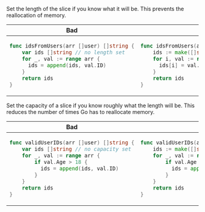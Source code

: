 Set the length of the slice if you know what it will be. This prevents the reallocation of memory.

<table>
<thead><tr><th>Bad</th><th>Good</th></tr></thead>
<tbody>
<tr><td>

```go
func idsFromUsers(arr []user) []string {
    var ids []string // no length set
    for _, val := range arr {
      ids = append(ids, val.ID)
    }
    return ids
}
```

</td><td>

```go
func idsFromUsers(arr []user) []string {
    ids := make([]string, len(arr)) // length set
    for i, val := range arr {
      ids[i] = val.ID
    }
    return ids
}
```
</td>
</tr>
</tbody>
</table>

Set the capacity of a slice if you know roughly what the length will be. This reduces the number of times Go has to reallocate memory.

<table>
<thead><tr><th>Bad</th><th>Good</th></tr></thead>
<tbody>
<tr><td>

```go
func validUserIDs(arr []user) []string {
    var ids []string // no capacity set
    for _, val := range arr {
        if val.Age > 18 {
          ids = append(ids, val.ID)
        }
    }
    return ids
}
```

</td><td>

```go
func validUserIDs(arr []user) []string {
    ids := make([]string, 0, len(arr)) // capacity set
    for _, val := range arr {
        if val.Age > 18 {
          ids = append(ids, val.ID)
        }
    }
    return ids
}
```
</td>
</tr>
</tbody>
</table>
